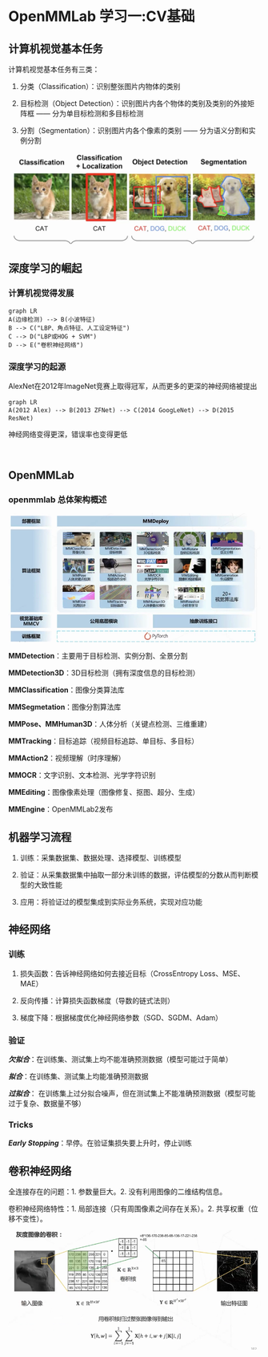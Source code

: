 # OpenMMLab 学习一:CV基础

## 计算机视觉基本任务

计算机视觉基本任务有三类：

1. 分类（Classification）：识别整张图片内物体的类别

2. 目标检测（Object Detection）：识别图片内各个物体的类别及类别的外接矩阵框 —— 分为单目标检测和多目标检测

3. 分割（Segmentation）：识别图片内各个像素的类别 —— 分为语义分割和实例分割

<img src="imgs/1.png">

## 深度学习的崛起

### 计算机视觉得发展

```mermaid
graph LR
A(边缘检测) --> B(小波特征)
B --> C("LBP、角点特征、人工设定特征")
C --> D("LBP或HOG + SVM")
D --> E("卷积神经网络")
```

### 深度学习的起源

AlexNet在2012年ImageNet竞赛上取得冠军，从而更多的更深的神经网络被提出

```mermaid
graph LR
A(2012 Alex) --> B(2013 ZFNet) --> C(2014 GoogLeNet) --> D(2015 ResNet)
```

神经网络变得更深，错误率也变得更低

<img title="" src="file:///D:/openmmlab learn/one day/imgs/2.png" alt="">

## OpenMMLab

### openmmlab 总体架构概述

<img src="imgs/3.png">

<b>MMDetection</b>：主要用于目标检测、实例分割、全景分割

<b>MMDetection3D</b>：3D目标检测（拥有深度信息的目标检测）

<b>MMClassification</b>：图像分类算法库

****MMSegmetation****：图像分割算法库

****MMPose、MMHuman3D****：人体分析（关键点检测、三维重建）

****MMTracking****：目标追踪（视频目标追踪、单目标、多目标）

****MMAction2****：视频理解（时序理解）

****MMOCR****：文字识别、文本检测、光学字符识别

****MMEditing****：图像像素处理（图像修复、抠图、超分、生成）

****MMEngine****：OpenMMLab2发布

## 机器学习流程

1. 训练：采集数据集、数据处理、选择模型、训练模型

2. 验证：从采集数据集中抽取一部分未训练的数据，评估模型的分数从而判断模型的大致性能

3. 应用：将验证过的模型集成到实际业务系统，实现对应功能

## 神经网络

### 训练

1. 损失函数：告诉神经网络如何去接近目标（CrossEntropy Loss、MSE、MAE）

2. 反向传播：计算损失函数梯度（导数的链式法则）

3. 梯度下降：根据梯度优化神经网络参数（SGD、SGDM、Adam）

### 验证

***欠拟合***：在训练集、测试集上均不能准确预测数据（模型可能过于简单）

***拟合***：在训练集、测试集上均能准确预测数据

***过拟合***： 在训练集上过分拟合噪声，但在测试集上不能准确预测数据（模型可能过于复杂、数据量不够）

### Tricks

***Early Stopping***：早停。在验证集损失要上升时，停止训练

## 卷积神经网络

全连接存在的问题：1. 参数量巨大。2. 没有利用图像的二维结构信息。

卷积神经网络特性：1. 局部连接（只有周围像素之间存在关系）。2. 共享权重（位移不变性）。

<img src="imgs/4.png">

